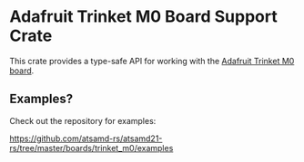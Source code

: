 # Adafruit Trinket M0 Board Support Crate

This crate provides a type-safe API for working with the [Adafruit Trinket M0
board](https://www.adafruit.com/product/3500).

## Examples?

Check out the repository for examples:

https://github.com/atsamd-rs/atsamd21-rs/tree/master/boards/trinket_m0/examples
